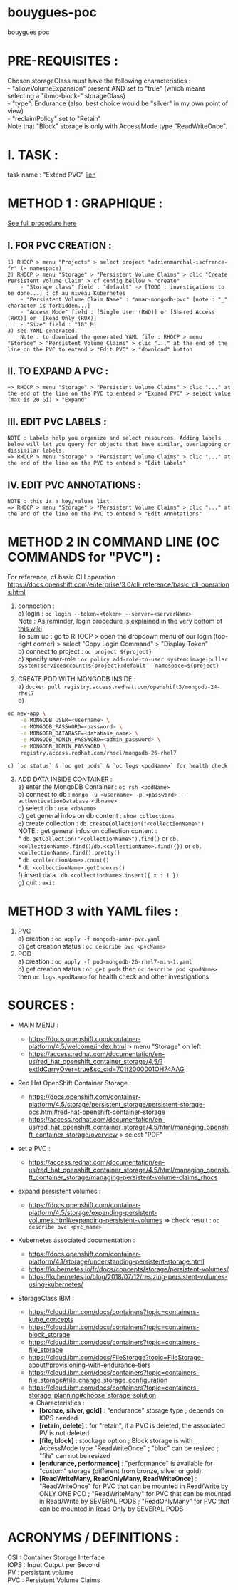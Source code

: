 # bouygues-poc

bouygues poc


<!-- ########################## -->
# PRE-REQUISITES : 
<!-- ########################## -->
Chosen storageClass must have the following characteristics :  
	- "allowVolumeExpansion" present AND set to "true" (which means selecting a "ibmc-block-<XXX>" storageClass)  
	- "type": Endurance (also, best choice would be "silver" in my own point of view)  
	- "reclaimPolicy" set to "Retain"  
Note that "Block" storage is only with AccessMode type "ReadWriteOnce".  


<!-- ########################## -->
# I. TASK : 
<!-- ########################## -->
task name : "Extend PVC" 
[lien](https://eu-de.git.cloud.ibm.com/gbs-rh/devops/refimps/g4sam1/bouygues-bloc/bouygues-blockchain/bouygues-poc/-/issues/7 )



<!-- ########################## -->
# METHOD 1 : GRAPHIQUE : 
<!-- ########################## -->

[See full procedure here](https://access.redhat.com/documentation/en-us/red_hat_openshift_container_storage/4.5/html/managing_openshift_container_storage/managing-persistent-volume-claims_rhocs)  

I. FOR PVC CREATION : 
----------------------
	1) RHOCP > menu "Projects" > select project "adrienmarchal-iscfrance-fr" (= namespace)
	2) RHOCP > menu "Storage" > "Persistent Volume Claims" > clic "Create Persistent Volume Claim" > cf config bellow > "create"
		- "Storage class" field : "default" -> [TODO : investigations to be done...] : cf au niveau Kubernetes
		- "Persistent Volume Claim Name" : "amar-mongodb-pvc" [note : "_" character is forbidden...]
		- "Access Mode" field : [Single User (RWO)] or [Shared Access (RWX)] or  [Read Only (ROX)]
		- "Size" field : "10" Mi
	3) see YAML generated.
		Note : to download the generated YAML file : RHOCP > menu "Storage" > "Persistent Volume Claims" > clic "..." at the end of the line on the PVC to entend > "Edit PVC" > "download" button

II. TO EXPAND A PVC : 
-----------------------
	=> RHOCP > menu "Storage" > "Persistent Volume Claims" > clic "..." at the end of the line on the PVC to entend > "Expand PVC" > select value (max is 20 Gi) > "Expand"

III. EDIT PVC LABELS : 
------------------------
    NOTE : Labels help you organize and select resources. Adding labels below will let you query for objects that have similar, overlapping or dissimilar labels.  
	=> RHOCP > menu "Storage" > "Persistent Volume Claims" > clic "..." at the end of the line on the PVC to entend > "Edit Labels"

IV. EDIT PVC ANNOTATIONS : 
------------------------
    NOTE : this is a key/values list  
	=> RHOCP > menu "Storage" > "Persistent Volume Claims" > clic "..." at the end of the line on the PVC to entend > "Edit Annotations"


<!-- ############################################## -->
# METHOD 2 IN COMMAND LINE (OC COMMANDS for "PVC") : 
<!-- ############################################## -->
For reference, cf basic CLI operation : https://docs.openshift.com/enterprise/3.0/cli_reference/basic_cli_operations.html  

1) connection :  
    a) login : `oc login --token=<token> --server=<serverName>`  
        Note : As reminder, login procedure is explained in the very bottom of [this wiki](https://github.ibm.com/OpenshiftEverywhere-POCs-FR/global-knewledge/wiki/Tools)  
        To sum up : go to RHOCP > open the dropdown menu of our login (top-right corner) > select "Copy Login Command" > "Display Token"  
    b) connect to project : `oc project ${project}`  
    c) specify user-role : `oc policy add-role-to-user system:image-puller system:serviceaccount:${project}:default --namespace=${project}`  

2) CREATE POD WITH MONGODB INSIDE :  
    a) `docker pull registry.access.redhat.com/openshift3/mongodb-24-rhel7`  
    b)  
```sh
oc new-app \
    -e MONGODB_USER=<username> \
    -e MONGODB_PASSWORD=<password> \
    -e MONGODB_DATABASE=<database_name> \
    -e MONGODB_ADMIN_PASSWORD=<admin_password> \
    -e MONGODB_ADMIN_PASSWORD \
    registry.access.redhat.com/rhscl/mongodb-26-rhel7
```  
    c) `oc status` & `oc get pods` & `oc logs <podName>` for health check  

3) ADD DATA INSIDE CONTAINER :  
    a) enter the MongoDB Container : `oc rsh <podName>`  
    b) connect to db : `mongo -u <username> -p <password> --authenticationDatabase <dbname>`  
    c) select db : `use <dbName>`  
    d) get general infos on db content : `show collections`  
    e) create collection : `db.createCollection("<collectionName>")`  
	NOTE : get general infos on collection content :  
		* `db.getCollection("<collectionName>").find()` or `db.<collectionName>.find()`/`db.<collectionName>.find({})` or `db.<collectionName>.find().pretty()`  
		* `db.<collectionName>.count()`  
		* `db.<collectionName>.getIndexes()`  
    f) insert data : `db.<collectionName>.insert({ x : 1 })`  
    g) quit : `exit`  


<!-- ############################################## -->
# METHOD 3 with YAML files : 
<!-- ############################################## -->
1) PVC  
    a) creation : `oc apply -f mongodb-amar-pvc.yaml`  
    b) get creation status : `oc describe pvc <pvcName>`  
2) POD  
    a) creation : `oc apply -f pod-mongodb-26-rhel7-min-1.yaml`  
    b) get creation status : `oc get pods` then `oc describe pod <podName>` then `oc logs <podName>` for health check and other investigations  
    



<!-- ########################## -->
# SOURCES : 
<!-- ########################## -->
- MAIN MENU : 
    * https://docs.openshift.com/container-platform/4.5/welcome/index.html > menu "Storage" on left
    * https://access.redhat.com/documentation/en-us/red_hat_openshift_container_storage/4.5/?extIdCarryOver=true&sc_cid=701f2000001OH74AAG

- Red Hat OpenShift Container Storage : 
	* https://docs.openshift.com/container-platform/4.5/storage/persistent_storage/persistent-storage-ocs.html#red-hat-openshift-container-storage
	* https://access.redhat.com/documentation/en-us/red_hat_openshift_container_storage/4.5/html/managing_openshift_container_storage/overview > select "PDF"


- set a PVC : 
    * https://access.redhat.com/documentation/en-us/red_hat_openshift_container_storage/4.5/html/managing_openshift_container_storage/managing-persistent-volume-claims_rhocs

- expand persistent volumes : 
    * https://docs.openshift.com/container-platform/4.5/storage/expanding-persistent-volumes.html#expanding-persistent-volumes
	=> check result : `oc describe pvc <pvc_name>`


- Kubernetes associated documentation : 
	* https://docs.openshift.com/container-platform/4.1/storage/understanding-persistent-storage.html
	* https://kubernetes.io/fr/docs/concepts/storage/persistent-volumes/
	* https://kubernetes.io/blog/2018/07/12/resizing-persistent-volumes-using-kubernetes/

- StorageClass IBM : 
	* https://cloud.ibm.com/docs/containers?topic=containers-kube_concepts
	* https://cloud.ibm.com/docs/containers?topic=containers-block_storage
	* https://cloud.ibm.com/docs/containers?topic=containers-file_storage
	* https://cloud.ibm.com/docs/FileStorage?topic=FileStorage-about#provisioning-with-endurance-tiers
	* https://cloud.ibm.com/docs/containers?topic=containers-file_storage#file_change_storage_configuration
	* https://cloud.ibm.com/docs/containers?topic=containers-storage_planning#choose_storage_solution  
	=> Characteristics :  
		- **[bronze, silver, gold]** : "endurance" storage type ; depends on IOPS needed
		- **[retain, delete]** : for "retain", if a PVC is deleted, the associated PV is not deleted.
		- **[file, block]** : stockage option ; Block storage is with AccessMode type "ReadWriteOnce" ; "bloc" can be resized ; "file" can not be resized
		- **[endurance, performance]** : "performance" is available for "custom" storage (different from bronze, silver or gold).
		- **[ReadWriteMany, ReadOnlyMany, ReadWriteOnce]** : "ReadWriteOnce" for PVC that can be mounted in Read/Write by ONLY ONE POD ; "ReadWriteMany" for PVC that can be mounted in Read/Write by SEVERAL PODS ; "ReadOnlyMany" for PVC that can be mounted in Read Only by SEVERAL PODS

<!-- ########################## -->
# ACRONYMS / DEFINITIONS : 
<!-- ########################## -->
CSI : Container Storage Interface  
IOPS : Input Output per Second  
PV : persistant volume  
PVC : Persistent Volume Claims  

